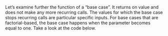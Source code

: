 Let’s examine further the function of a “base case”. It returns on value and does not make any more recurring calls. The values for which the base case stops recurring calls are particular specific inputs. For base cases that are factorial-based, the base case happens when the parameter becomes equal to one. Take a look at the code below.

